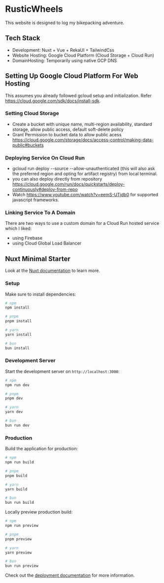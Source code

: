 # RusticWheels

This website is designed to log my bikepacking adventure.

## Tech Stack

- Development: Nuxt + Vue + RekaUI + TailwindCss
- Website Hosting: Google Cloud Platform (Cloud Storage + Cloud Run)
- DomainHosting: Temporarily using native GCP DNS

## Setting Up Google Cloud Platform For Web Hosting

This assumes you already followed gcloud setup and initialization. Refer https://cloud.google.com/sdk/docs/install-sdk.

### Setting Cloud Storage

- Create a bucket with unique name, multi-region availability, standard storage, allow public access, default soft-delete policy
- Grant Permission to bucket data to allow public acess https://cloud.google.com/storage/docs/access-control/making-data-public#buckets

### Deploying Service On Cloud Run

- gcloud run deploy --source --allow-unauthenticated (this will also ask the preferred region and opting for artifact registry) from local terminal.
- you can also deploy directly from repository https://cloud.google.com/run/docs/quickstarts/deploy-continuously#deploy-from-repo
- Watch https://www.youtube.com/watch?v=eemS-UTjdb0 for supported javascript frameworks.

### Linking Service To A Domain

There are two ways to use a custom domain for a Cloud Run hosted service which I liked:
- using Firebase
- using Cloud Global Load Balancer

## Nuxt Minimal Starter

Look at the [Nuxt documentation](https://nuxt.com/docs/getting-started/introduction) to learn more.

### Setup

Make sure to install dependencies:

```bash
# npm
npm install

# pnpm
pnpm install

# yarn
yarn install

# bun
bun install
```

### Development Server

Start the development server on `http://localhost:3000`:

```bash
# npm
npm run dev

# pnpm
pnpm dev

# yarn
yarn dev

# bun
bun run dev
```

### Production

Build the application for production:

```bash
# npm
npm run build

# pnpm
pnpm build

# yarn
yarn build

# bun
bun run build
```

Locally preview production build:

```bash
# npm
npm run preview

# pnpm
pnpm preview

# yarn
yarn preview

# bun
bun run preview
```

Check out the [deployment documentation](https://nuxt.com/docs/getting-started/deployment) for more information.
